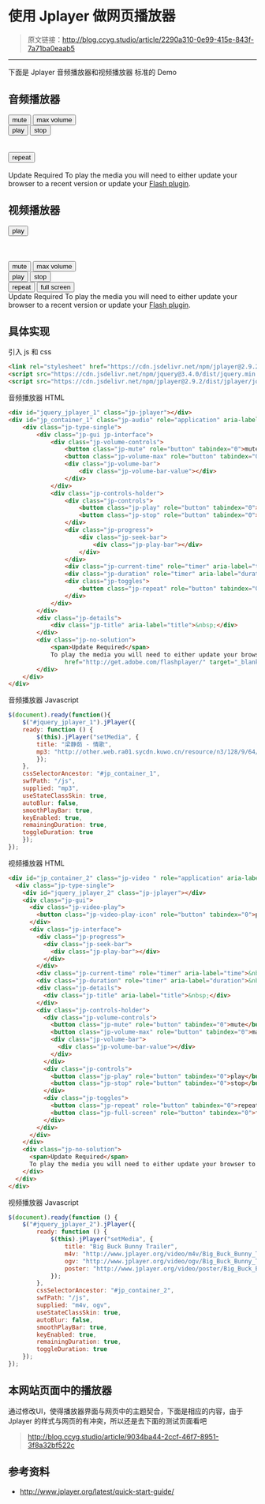 # 使用 Jplayer 做网页播放器

[annotation]: <id> (2290a310-0e99-415e-843f-7a71ba0eaab5)
[annotation]: <status> (protect)
[annotation]: <create_time> (2019-04-30 19:19:13)
[annotation]: <category> (计算机技术)
[annotation]: <tags> (Javascript)
[annotation]: <comments> (false)

> 原文链接：<http://blog.ccyg.studio/article/2290a310-0e99-415e-843f-7a71ba0eaab5>

---

下面是 Jplayer 音频播放器和视频播放器 标准的 Demo

## 音频播放器

<div>
<link rel="stylesheet" href="https://cdn.jsdelivr.net/npm/jplayer@2.9.2/dist/skin/blue.monday/css/jplayer.blue.monday.min.css">
<script src="https://cdn.jsdelivr.net/npm/jquery@3.4.0/dist/jquery.min.js"></script>
<script src="https://cdn.jsdelivr.net/npm/jplayer@2.9.2/dist/jplayer/jquery.jplayer.min.js"></script>
</div>

<div id="jquery_jplayer_1" class="jp-jplayer"></div>
<div id="jp_container_1" class="jp-audio" role="application" aria-label="media player">
    <div class="jp-type-single">
        <div class="jp-gui jp-interface">
            <div class="jp-volume-controls">
                <button class="jp-mute" role="button" tabindex="0">mute</button>
                <button class="jp-volume-max" role="button" tabindex="0">max volume</button>
                <div class="jp-volume-bar">
                    <div class="jp-volume-bar-value"></div>
                </div>
            </div>
            <div class="jp-controls-holder">
                <div class="jp-controls">
                    <button class="jp-play" role="button" tabindex="0">play</button>
                    <button class="jp-stop" role="button" tabindex="0">stop</button>
                </div>
                <div class="jp-progress">
                    <div class="jp-seek-bar">
                        <div class="jp-play-bar"></div>
                    </div>
                </div>
                <div class="jp-current-time" role="timer" aria-label="time">&nbsp;</div>
                <div class="jp-duration" role="timer" aria-label="duration">&nbsp;</div>
                <div class="jp-toggles">
                    <button class="jp-repeat" role="button" tabindex="0">repeat</button>
                </div>
            </div>
        </div>
        <div class="jp-details">
            <div class="jp-title" aria-label="title">&nbsp;</div>
        </div>
        <div class="jp-no-solution">
            <span>Update Required</span>
            To play the media you will need to either update your browser to a recent version or update your <a
                href="http://get.adobe.com/flashplayer/" target="_blank">Flash plugin</a>.
        </div>
    </div>
</div>

<script type="text/javascript">
    $(document).ready(function(){
      $("#jquery_jplayer_1").jPlayer({
        ready: function () {
          $(this).jPlayer("setMedia", {
            title: "梁静茹 - 情歌",
            mp3: "http://other.web.ra01.sycdn.kuwo.cn/resource/n3/128/9/64/2690960309.mp3",
          });
        },
        cssSelectorAncestor: "#jp_container_1",
        swfPath: "/js",
        supplied: "mp3",
        useStateClassSkin: true,
        autoBlur: false,
        smoothPlayBar: true,
        keyEnabled: true,
        remainingDuration: true,
        toggleDuration: true
      });
    });
</script>

## 视频播放器

<div id="jp_container_2" class="jp-video " role="application" aria-label="media player">
  <div class="jp-type-single">
    <div id="jquery_jplayer_2" class="jp-jplayer"></div>
    <div class="jp-gui">
      <div class="jp-video-play">
        <button class="jp-video-play-icon" role="button" tabindex="0">play</button>
      </div>
      <div class="jp-interface">
        <div class="jp-progress">
          <div class="jp-seek-bar">
            <div class="jp-play-bar"></div>
          </div>
        </div>
        <div class="jp-current-time" role="timer" aria-label="time">&nbsp;</div>
        <div class="jp-duration" role="timer" aria-label="duration">&nbsp;</div>
        <div class="jp-details">
          <div class="jp-title" aria-label="title">&nbsp;</div>
        </div>
        <div class="jp-controls-holder">
          <div class="jp-volume-controls">
            <button class="jp-mute" role="button" tabindex="0">mute</button>
            <button class="jp-volume-max" role="button" tabindex="0">max volume</button>
            <div class="jp-volume-bar">
              <div class="jp-volume-bar-value"></div>
            </div>
          </div>
          <div class="jp-controls">
            <button class="jp-play" role="button" tabindex="0">play</button>
            <button class="jp-stop" role="button" tabindex="0">stop</button>
          </div>
          <div class="jp-toggles">
            <button class="jp-repeat" role="button" tabindex="0">repeat</button>
            <button class="jp-full-screen" role="button" tabindex="0">full screen</button>
          </div>
        </div>
      </div>
    </div>
    <div class="jp-no-solution">
      <span>Update Required</span>
      To play the media you will need to either update your browser to a recent version or update your <a href="http://get.adobe.com/flashplayer/" target="_blank">Flash plugin</a>.
    </div>
  </div>
</div>

<script type="text/javascript">
    $(document).ready(function () {
        $("#jquery_jplayer_2").jPlayer({
            ready: function () {
                $(this).jPlayer("setMedia", {
                    title: "Big Buck Bunny Trailer",
                    m4v: "http://www.jplayer.org/video/m4v/Big_Buck_Bunny_Trailer.m4v",
                    ogv: "http://www.jplayer.org/video/ogv/Big_Buck_Bunny_Trailer.ogv",
                    poster: "http://www.jplayer.org/video/poster/Big_Buck_Bunny_Trailer_480x270.png"
                });
            },
            cssSelectorAncestor: "#jp_container_2",
            swfPath: "/js",
            supplied: "m4v, ogv",
            useStateClassSkin: true,
            autoBlur: false,
            smoothPlayBar: true,
            keyEnabled: true,
            remainingDuration: true,
            toggleDuration: true
        });
    });
</script>

## 具体实现

引入 js 和 css

```html
<link rel="stylesheet" href="https://cdn.jsdelivr.net/npm/jplayer@2.9.2/dist/skin/blue.monday/css/jplayer.blue.monday.min.css">
<script src="https://cdn.jsdelivr.net/npm/jquery@3.4.0/dist/jquery.min.js"></script>
<script src="https://cdn.jsdelivr.net/npm/jplayer@2.9.2/dist/jplayer/jquery.jplayer.min.js"></script>
```

音频播放器 HTML

```html
<div id="jquery_jplayer_1" class="jp-jplayer"></div>
<div id="jp_container_1" class="jp-audio" role="application" aria-label="media player">
    <div class="jp-type-single">
        <div class="jp-gui jp-interface">
            <div class="jp-volume-controls">
                <button class="jp-mute" role="button" tabindex="0">mute</button>
                <button class="jp-volume-max" role="button" tabindex="0">max volume</button>
                <div class="jp-volume-bar">
                    <div class="jp-volume-bar-value"></div>
                </div>
            </div>
            <div class="jp-controls-holder">
                <div class="jp-controls">
                    <button class="jp-play" role="button" tabindex="0">play</button>
                    <button class="jp-stop" role="button" tabindex="0">stop</button>
                </div>
                <div class="jp-progress">
                    <div class="jp-seek-bar">
                        <div class="jp-play-bar"></div>
                    </div>
                </div>
                <div class="jp-current-time" role="timer" aria-label="time">&nbsp;</div>
                <div class="jp-duration" role="timer" aria-label="duration">&nbsp;</div>
                <div class="jp-toggles">
                    <button class="jp-repeat" role="button" tabindex="0">repeat</button>
                </div>
            </div>
        </div>
        <div class="jp-details">
            <div class="jp-title" aria-label="title">&nbsp;</div>
        </div>
        <div class="jp-no-solution">
            <span>Update Required</span>
            To play the media you will need to either update your browser to a recent version or update your <a
                href="http://get.adobe.com/flashplayer/" target="_blank">Flash plugin</a>.
        </div>
    </div>
</div>
```

音频播放器 Javascript

```javascript
$(document).ready(function(){
    $("#jquery_jplayer_1").jPlayer({
    ready: function () {
        $(this).jPlayer("setMedia", {
        title: "梁静茹 - 情歌",
        mp3: "http://other.web.ra01.sycdn.kuwo.cn/resource/n3/128/9/64/2690960309.mp3",
        });
    },
    cssSelectorAncestor: "#jp_container_1",
    swfPath: "/js",
    supplied: "mp3",
    useStateClassSkin: true,
    autoBlur: false,
    smoothPlayBar: true,
    keyEnabled: true,
    remainingDuration: true,
    toggleDuration: true
    });
});
```

视频播放器 HTML

```html
<div id="jp_container_2" class="jp-video " role="application" aria-label="media player">
  <div class="jp-type-single">
    <div id="jquery_jplayer_2" class="jp-jplayer"></div>
    <div class="jp-gui">
      <div class="jp-video-play">
        <button class="jp-video-play-icon" role="button" tabindex="0">play</button>
      </div>
      <div class="jp-interface">
        <div class="jp-progress">
          <div class="jp-seek-bar">
            <div class="jp-play-bar"></div>
          </div>
        </div>
        <div class="jp-current-time" role="timer" aria-label="time">&nbsp;</div>
        <div class="jp-duration" role="timer" aria-label="duration">&nbsp;</div>
        <div class="jp-details">
          <div class="jp-title" aria-label="title">&nbsp;</div>
        </div>
        <div class="jp-controls-holder">
          <div class="jp-volume-controls">
            <button class="jp-mute" role="button" tabindex="0">mute</button>
            <button class="jp-volume-max" role="button" tabindex="0">max volume</button>
            <div class="jp-volume-bar">
              <div class="jp-volume-bar-value"></div>
            </div>
          </div>
          <div class="jp-controls">
            <button class="jp-play" role="button" tabindex="0">play</button>
            <button class="jp-stop" role="button" tabindex="0">stop</button>
          </div>
          <div class="jp-toggles">
            <button class="jp-repeat" role="button" tabindex="0">repeat</button>
            <button class="jp-full-screen" role="button" tabindex="0">full screen</button>
          </div>
        </div>
      </div>
    </div>
    <div class="jp-no-solution">
      <span>Update Required</span>
      To play the media you will need to either update your browser to a recent version or update your <a href="http://get.adobe.com/flashplayer/" target="_blank">Flash plugin</a>.
    </div>
  </div>
</div>
```

视频播放器 Javascript

```javascript
$(document).ready(function () {
    $("#jquery_jplayer_2").jPlayer({
        ready: function () {
            $(this).jPlayer("setMedia", {
                title: "Big Buck Bunny Trailer",
                m4v: "http://www.jplayer.org/video/m4v/Big_Buck_Bunny_Trailer.m4v",
                ogv: "http://www.jplayer.org/video/ogv/Big_Buck_Bunny_Trailer.ogv",
                poster: "http://www.jplayer.org/video/poster/Big_Buck_Bunny_Trailer_480x270.png"
            });
        },
        cssSelectorAncestor: "#jp_container_2",
        swfPath: "/js",
        supplied: "m4v, ogv",
        useStateClassSkin: true,
        autoBlur: false,
        smoothPlayBar: true,
        keyEnabled: true,
        remainingDuration: true,
        toggleDuration: true
    });
});
```

## 本网站页面中的播放器

通过修改UI，使得播放器界面与网页中的主题契合，下面是相应的内容，由于 Jplayer 的样式与网页的有冲突，所以还是去下面的测试页面看吧

> <http://blog.ccyg.studio/article/9034ba44-2ccf-46f7-8951-3f8a32bf522c>

## 参考资料

- <http://www.jplayer.org/latest/quick-start-guide/>